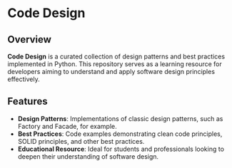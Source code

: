 # Code Design

## Overview

**Code Design** is a curated collection of design patterns and best practices implemented in Python. This repository serves as a learning resource for developers aiming to understand and apply software design principles effectively.

## Features

- **Design Patterns**: Implementations of classic design patterns, such as Factory and Facade, for example.
- **Best Practices**: Code examples demonstrating clean code principles, SOLID principles, and other best practices.
- **Educational Resource**: Ideal for students and professionals looking to deepen their understanding of software design.

